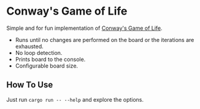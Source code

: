 # Conway's Game of Life

Simple and for fun implementation of [Conway's Game of Life](https://en.wikipedia.org/wiki/Conway%27s_Game_of_Life).

- Runs until no changes are performed on the board or the iterations are exhausted.
- No loop detection.
- Prints board to the console.
- Configurable board size.

## How To Use

Just run `cargo run -- --help` and explore the options.

